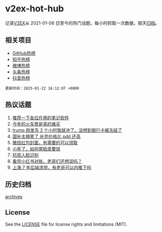 # v2ex-hot-hub

 记录[V2EX](https://www.v2ex.com/)从 2021-01-06 日至今的热门话题。每小时抓取一次数据，按天[归档](archives)。
 
 ## 相关项目

- [GitHub热榜](https://github.com/snaildev/github-hot-hub)
- [知乎热榜](https://github.com/snaildev/zhihu-hot-hub)
- [微博热榜](https://github.com/snaildev/weibo-hot-hub)
- [头条热榜](https://github.com/snaildev/toutiao-hot-hub)
- [抖音热榜](https://github.com/snaildev/douyin-hot-hub)


 `更新时间：2025-01-22 16:12:07 +0800`

## 热议话题

1. [推荐一下各位在用的笔记软件](https://www.v2ex.com/t/1106847)
1. [今年的火车票是真的难买](https://www.v2ex.com/t/1106973)
1. [trump 刚发币 2 个小时我就冲了，没想到银行卡被冻结了](https://www.v2ex.com/t/1106952)
1. [国补太搞笑了 补完价格比 pdd 还高](https://www.v2ex.com/t/1106975)
1. [微信红包封面，有需要的可以领取](https://www.v2ex.com/t/1106962)
1. [小年了，如何厚脸皮要钱](https://www.v2ex.com/t/1107042)
1. [抗拒人脸识别](https://www.v2ex.com/t/1106938)
1. [看完小红书对账，老哥们还想润吗？](https://www.v2ex.com/t/1107079)
1. [上海 7 年后端求捞，有老哥可以内推下吗](https://www.v2ex.com/t/1106978)

## 历史归档

[archives](archives)

## License

See the [LICENSE](LICENSE) file for license rights and limitations (MIT).
